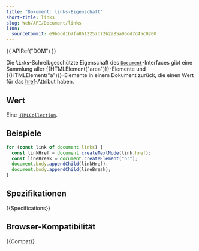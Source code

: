 ```yaml
---
title: "Dokument: links-Eigenschaft"
short-title: links
slug: Web/API/Document/links
l10n:
  sourceCommit: e9b6cd1b7fa8612257b72b2a85a96dd7d45c0200
---
```


{{ APIRef("DOM") }}

Die **`links`**-Schreibgeschützte Eigenschaft des [`Document`](/de/docs/Web/API/Document)-Interfaces gibt eine Sammlung aller {{HTMLElement("area")}}-Elemente und {{HTMLElement("a")}}-Elemente in einem Dokument zurück, die einen Wert für das [href](/de/docs/Web/HTML/Reference/Elements/a#href)-Attribut haben.

## Wert

Eine [`HTMLCollection`](/de/docs/Web/API/HTMLCollection).

## Beispiele

```js
for (const link of document.links) {
  const linkHref = document.createTextNode(link.href);
  const lineBreak = document.createElement("br");
  document.body.appendChild(linkHref);
  document.body.appendChild(lineBreak);
}
```

## Spezifikationen

{{Specifications}}

## Browser-Kompatibilität

{{Compat}}
